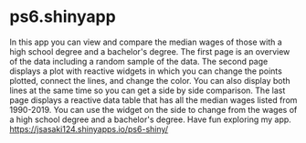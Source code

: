 # ps6.shinyapp
In this app you can view and compare the median wages of those with a high school degree and a bachelor's degree.
The first page is an overview of the data including a random sample of the data. The second page displays a plot 
with reactive widgets in which you can change the points plotted, connect the lines, and change the color. You can
also display both lines at the same time so you can get a side by side comparison. The last page displays a reactive
data table that has all the median wages listed from 1990-2019. You can use the widget on the side to change from 
the wages of a high school degree and a bachelor's degree. Have fun exploring my app.
https://jsasaki124.shinyapps.io/ps6-shiny/
